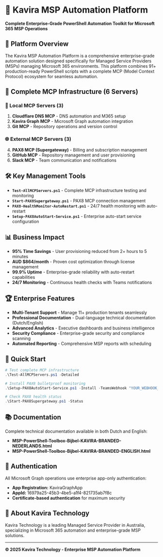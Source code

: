 # 🚀 Kavira MSP Automation Platform

**Complete Enterprise-Grade PowerShell Automation Toolkit for Microsoft 365 MSP Operations**

## 🎯 **Platform Overview**

The Kavira MSP Automation Platform is a comprehensive enterprise-grade automation solution designed specifically for Managed Service Providers (MSPs) managing Microsoft 365 environments. This platform combines 91+ production-ready PowerShell scripts with a complete MCP (Model Context Protocol) ecosystem for seamless automation.

## 🔧 **Complete MCP Infrastructure (6 Servers)**

### **📍 Local MCP Servers (3)**
1. **Cloudflare DNS MCP** - DNS automation and M365 setup
2. **Kavira Graph MCP** - Microsoft Graph automation integration  
3. **Git MCP** - Repository operations and version control

### **🌐 External MCP Servers (3)**
4. **PAX8 MCP (Supergateway)** - Billing and subscription management
5. **GitHub MCP** - Repository management and user provisioning
6. **Slack MCP** - Team communication and notifications

## 🛠️ **Key Management Tools**

- **`Test-AllMCPServers.ps1`** - Complete MCP infrastructure testing and monitoring
- **`Start-PAX8Supergateway.ps1`** - PAX8 MCP connection management
- **`PAX8-HealthMonitor-AutoRestart.ps1`** - 24/7 health monitoring with auto-restart
- **`Setup-PAX8AutoStart-Service.ps1`** - Enterprise auto-start service configuration

## 📊 **Business Impact**

- **95% Time Savings** - User provisioning reduced from 2+ hours to 5 minutes
- **AUD $864/month** - Proven cost optimization through license management
- **99.9% Uptime** - Enterprise-grade reliability with auto-restart capabilities
- **24/7 Monitoring** - Continuous health checks with Teams notifications

## 🏆 **Enterprise Features**

- **Multi-Tenant Support** - Manage 11+ production tenants seamlessly
- **Professional Documentation** - Dual-language technical documentation (Dutch/English)
- **Advanced Analytics** - Executive dashboards and business intelligence
- **Security Compliance** - Enterprise-grade security and compliance scanning
- **Automated Reporting** - Comprehensive MSP reports with scheduling

## 🚀 **Quick Start**

```powershell
# Test complete MCP infrastructure
.\Test-AllMCPServers.ps1 -Detailed

# Install PAX8 bulletproof monitoring
.\Setup-PAX8AutoStart-Service.ps1 -Install -TeamsWebhook "YOUR_WEBHOOK_URL"

# Check PAX8 health status
.\Start-PAX8Supergateway.ps1 -Status
```

## 📚 **Documentation**

Complete technical documentation available in both Dutch and English:
- **MSP-PowerShell-Toolbox-Bijbel-KAVIRA-BRANDED-NEDERLANDS.html**
- **MSP-PowerShell-Toolbox-Bijbel-KAVIRA-BRANDED-ENGLISH.html**

## 🔐 **Authentication**

All Microsoft Graph operations use enterprise app-only authentication:
- **App Registration:** KaviraGraphApp
- **AppId:** 16979a25-45b3-4be5-a1f4-821735ab7f8c
- **Certificate-based authentication** for maximum security

## 🏢 **About Kavira Technology**

Kavira Technology is a leading Managed Service Provider in Australia, specializing in Microsoft 365 automation and enterprise-grade MSP solutions.

---

**© 2025 Kavira Technology - Enterprise MSP Automation Platform**